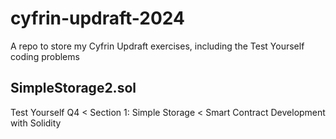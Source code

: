 # cyfrin-updraft-2024
A repo to store my Cyfrin Updraft exercises, including the Test Yourself coding problems

## SimpleStorage2.sol
Test Yourself Q4 < Section 1: Simple Storage < Smart Contract Development with Solidity

